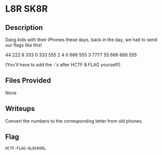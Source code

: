 # L8R SK8R

## Description
Dang kids with their iPhones these days, back in the day, we had to send our flags like this!

44 222 8 333 0 333 555 2 4 0 666 555 3 7777 55 666 666 555

(You'll have to add the -'s after HCTF & FLAG yourself!)

## Files Provided
None

## Writeups
Convert the numbers to the corresponding letter from old phones.

## Flag
```
HCTF-FLAG-OLDSKOOL
```